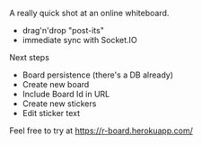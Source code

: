 A really quick shot at an online whiteboard.

- drag'n'drop "post-its"
- immediate sync with Socket.IO

Next steps

- Board persistence (there's a DB already)
- Create new board
- Include Board Id in URL
- Create new stickers
- Edit sticker text


Feel free to try at https://r-board.herokuapp.com/

